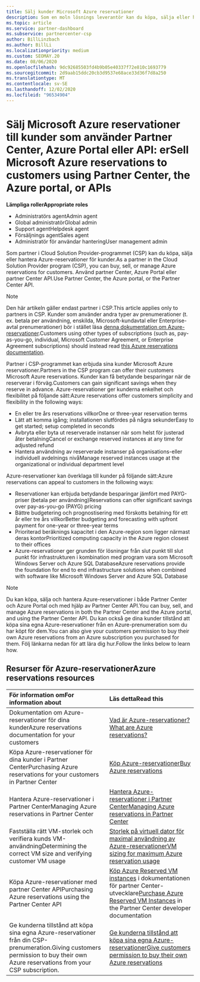 ```yaml
---
title: Sälj kunder Microsoft Azure reservationer
description: Som en moln lösnings leverantör kan du köpa, sälja eller hantera Azure-reservationer för kunder. Använd partner Center, Azure Portal eller partner Center API.
ms.topic: article
ms.service: partner-dashboard
ms.subservice: partnercenter-csp
author: BillLinzbach
ms.author: BillLi
ms.localizationpriority: medium
ms.custom: SEOMAY.20
ms.date: 08/06/2020
ms.openlocfilehash: 9dc92685503fd4b9b05e40337f72e810c1693779
ms.sourcegitcommit: 2d9aab15ddc20cb3d9537e68ace33d36f7d8a250
ms.translationtype: MT
ms.contentlocale: sv-SE
ms.lasthandoff: 12/02/2020
ms.locfileid: "96534904"
---
```

# <a name="sell-microsoft-azure-reservations-to-customers-using-partner-center-the-azure-portal-or-apis"></a><span data-ttu-id="fb9e0-104">Sälj Microsoft Azure reservationer till kunder som använder Partner Center, Azure Portal eller API: er</span><span class="sxs-lookup"><span data-stu-id="fb9e0-104">Sell Microsoft Azure reservations to customers using Partner Center, the Azure portal, or APIs</span></span>

<span data-ttu-id="fb9e0-105">**Lämpliga roller**</span><span class="sxs-lookup"><span data-stu-id="fb9e0-105">**Appropriate roles**</span></span>

- <span data-ttu-id="fb9e0-106">Administratörs agent</span><span class="sxs-lookup"><span data-stu-id="fb9e0-106">Admin agent</span></span>
- <span data-ttu-id="fb9e0-107">Global administratör</span><span class="sxs-lookup"><span data-stu-id="fb9e0-107">Global admin</span></span>
- <span data-ttu-id="fb9e0-108">Support agent</span><span class="sxs-lookup"><span data-stu-id="fb9e0-108">Helpdesk agent</span></span>
- <span data-ttu-id="fb9e0-109">Försäljnings agent</span><span class="sxs-lookup"><span data-stu-id="fb9e0-109">Sales agent</span></span>
- <span data-ttu-id="fb9e0-110">Administratör för användar hantering</span><span class="sxs-lookup"><span data-stu-id="fb9e0-110">User management admin</span></span>

<span data-ttu-id="fb9e0-111">Som partner i Cloud Solution Provider-programmet (CSP) kan du köpa, sälja eller hantera Azure-reservationer för kunder.</span><span class="sxs-lookup"><span data-stu-id="fb9e0-111">As a partner in the Cloud Solution Provider program (CSP), you can buy, sell, or manage Azure reservations for customers.</span></span> <span data-ttu-id="fb9e0-112">Använd partner Center, Azure Portal eller partner Center API.</span><span class="sxs-lookup"><span data-stu-id="fb9e0-112">Use Partner Center, the Azure portal, or the Partner Center API.</span></span>

> [!NOTE]
> <span data-ttu-id="fb9e0-113">Den här artikeln gäller endast partner i CSP.</span><span class="sxs-lookup"><span data-stu-id="fb9e0-113">This article applies only to partners in CSP.</span></span> <span data-ttu-id="fb9e0-114">Kunder som använder andra typer av prenumerationer (t. ex. betala per användning, enskilda, Microsoft-kundavtal eller Enterprise-avtal prenumerationer) bör i stället läsa [denna dokumentation om Azure-reservationer](/azure/cost-management-billing/reservations).</span><span class="sxs-lookup"><span data-stu-id="fb9e0-114">Customers using other types of subscriptions (such as, pay-as-you-go, individual, Microsoft Customer Agreement, or Enterprise Agreement subscriptions) should instead read [this Azure reservations documentation](/azure/cost-management-billing/reservations).</span></span>

<span data-ttu-id="fb9e0-115">Partner i CSP-programmet kan erbjuda sina kunder Microsoft Azure reservationer.</span><span class="sxs-lookup"><span data-stu-id="fb9e0-115">Partners in the CSP program can offer their customers Microsoft Azure reservations.</span></span> <span data-ttu-id="fb9e0-116">Kunder kan få betydande besparingar när de reserverar i förväg.</span><span class="sxs-lookup"><span data-stu-id="fb9e0-116">Customers can gain significant savings when they reserve in advance.</span></span> <span data-ttu-id="fb9e0-117">Azure-reservationer ger kunderna enkelhet och flexibilitet på följande sätt:</span><span class="sxs-lookup"><span data-stu-id="fb9e0-117">Azure reservations offer customers simplicity and flexibility in the following ways:</span></span>

- <span data-ttu-id="fb9e0-118">En eller tre års reservations villkor</span><span class="sxs-lookup"><span data-stu-id="fb9e0-118">One or three-year reservation terms</span></span>
- <span data-ttu-id="fb9e0-119">Lätt att komma igång; installationen slutfördes på några sekunder</span><span class="sxs-lookup"><span data-stu-id="fb9e0-119">Easy to get started; setup completed in seconds</span></span>
- <span data-ttu-id="fb9e0-120">Avbryta eller byta ut reserverade instanser när som helst för justerad åter betalning</span><span class="sxs-lookup"><span data-stu-id="fb9e0-120">Cancel or exchange reserved instances at any time for adjusted refund</span></span>
- <span data-ttu-id="fb9e0-121">Hantera användning av reserverade instanser på organisations-eller individuell avdelnings nivå</span><span class="sxs-lookup"><span data-stu-id="fb9e0-121">Manage reserved instances usage at the organizational or individual department level</span></span>

<span data-ttu-id="fb9e0-122">Azure-reservationer kan överklaga till kunder på följande sätt:</span><span class="sxs-lookup"><span data-stu-id="fb9e0-122">Azure reservations can appeal to customers in the following ways:</span></span>

- <span data-ttu-id="fb9e0-123">Reservationer kan erbjuda betydande besparingar jämfört med PAYG-priser (betala per användning)</span><span class="sxs-lookup"><span data-stu-id="fb9e0-123">Reservations can offer significant savings over pay-as-you-go (PAYG) pricing</span></span>
- <span data-ttu-id="fb9e0-124">Bättre budgetering och prognostisering med förskotts betalning för ett år eller tre års villkor</span><span class="sxs-lookup"><span data-stu-id="fb9e0-124">Better budgeting and forecasting with upfront payment for one-year or three-year terms</span></span>
- <span data-ttu-id="fb9e0-125">Prioriterad beräknings kapacitet i den Azure-region som ligger närmast deras kontor</span><span class="sxs-lookup"><span data-stu-id="fb9e0-125">Prioritized computing capacity in the Azure region closest to their offices</span></span>
- <span data-ttu-id="fb9e0-126">Azure-reservationer ger grunden för lösningar från slut punkt till slut punkt för infrastrukturen i kombination med program vara som Microsoft Windows Server och Azure SQL Database</span><span class="sxs-lookup"><span data-stu-id="fb9e0-126">Azure reservations provide the foundation for end to end infrastructure solutions when combined with software like Microsoft Windows Server and Azure SQL Database</span></span>

>[!NOTE]
> <span data-ttu-id="fb9e0-127">Du kan köpa, sälja och hantera Azure-reservationer i både Partner Center och Azure Portal och med hjälp av Partner Center API.</span><span class="sxs-lookup"><span data-stu-id="fb9e0-127">You can buy, sell, and manage Azure reservations in both the Partner Center and the Azure portal, and using the Partner Center API.</span></span> <span data-ttu-id="fb9e0-128">Du kan också ge dina kunder tillstånd att köpa sina egna Azure-reservationer från en Azure-prenumeration som du har köpt för dem.</span><span class="sxs-lookup"><span data-stu-id="fb9e0-128">You can also give your customers permission to buy their own Azure reservations from an Azure subscription you purchased for them.</span></span> <span data-ttu-id="fb9e0-129">Följ länkarna nedan för att lära dig hur.</span><span class="sxs-lookup"><span data-stu-id="fb9e0-129">Follow the links below to learn how.</span></span>

## <a name="azure-reservations-resources"></a><span data-ttu-id="fb9e0-130">Resurser för Azure-reservationer</span><span class="sxs-lookup"><span data-stu-id="fb9e0-130">Azure reservations resources</span></span>

|<span data-ttu-id="fb9e0-131">**För information om**</span><span class="sxs-lookup"><span data-stu-id="fb9e0-131">**For information about**</span></span>   |<span data-ttu-id="fb9e0-132">**Läs detta**</span><span class="sxs-lookup"><span data-stu-id="fb9e0-132">**Read this**</span></span>    |
|:-----------------------------|:-----------------|
| <span data-ttu-id="fb9e0-133">Dokumentation om Azure-reservationer för dina kunder</span><span class="sxs-lookup"><span data-stu-id="fb9e0-133">Azure reservations documentation for your customers</span></span> | [<span data-ttu-id="fb9e0-134">Vad är Azure-reservationer?</span><span class="sxs-lookup"><span data-stu-id="fb9e0-134">What are Azure reservations?</span></span>](/azure/billing/billing-save-compute-costs-reservations)
|<span data-ttu-id="fb9e0-135">Köpa Azure-reservationer för dina kunder i Partner Center</span><span class="sxs-lookup"><span data-stu-id="fb9e0-135">Purchasing Azure reservations for your customers in Partner Center</span></span>   |[<span data-ttu-id="fb9e0-136">Köp Azure-reservationer</span><span class="sxs-lookup"><span data-stu-id="fb9e0-136">Buy Azure reservations</span></span>](azure-reservations-buying.md)
|<span data-ttu-id="fb9e0-137">Hantera Azure-reservationer i Partner Center</span><span class="sxs-lookup"><span data-stu-id="fb9e0-137">Managing Azure reservations in Partner Center</span></span> | [<span data-ttu-id="fb9e0-138">Hantera Azure-reservationer i Partner Center</span><span class="sxs-lookup"><span data-stu-id="fb9e0-138">Managing Azure reservations in Partner Center</span></span>](azure-reservations-manage.md)
|<span data-ttu-id="fb9e0-139">Fastställa rätt VM-storlek och verifiera kunds VM-användning</span><span class="sxs-lookup"><span data-stu-id="fb9e0-139">Determining the correct VM size and verifying customer VM usage</span></span>   |[<span data-ttu-id="fb9e0-140">Storlek på virtuell dator för maximal användning av Azure-reservationer</span><span class="sxs-lookup"><span data-stu-id="fb9e0-140">VM sizing for maximum Azure reservation usage</span></span>](azure-usage.md)   |
|<span data-ttu-id="fb9e0-141">Köpa Azure-reservationer med partner Center API</span><span class="sxs-lookup"><span data-stu-id="fb9e0-141">Purchasing Azure reservations using the Partner Center API</span></span> | <span data-ttu-id="fb9e0-142">[Köp Azure Reserved VM instances](/partner-center/develop/purchase-azure-reservations) i dokumentationen för partner Center-utvecklare</span><span class="sxs-lookup"><span data-stu-id="fb9e0-142">[Purchase Azure Reserved VM Instances](/partner-center/develop/purchase-azure-reservations) in the Partner Center developer documentation</span></span>   |
|<span data-ttu-id="fb9e0-143">Ge kunderna tillstånd att köpa sina egna Azure-reservationer från din CSP-prenumeration.</span><span class="sxs-lookup"><span data-stu-id="fb9e0-143">Giving customers permission to buy their own Azure reservations from your CSP subscription.</span></span> | [<span data-ttu-id="fb9e0-144">Ge kunderna tillstånd att köpa sina egna Azure-reservationer</span><span class="sxs-lookup"><span data-stu-id="fb9e0-144">Give customers permission to buy their own Azure reservations</span></span>](give-customers-permission.md)   |